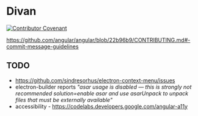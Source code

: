 # Divan

[![Contributor Covenant](https://img.shields.io/badge/Contributor%20Covenant-2.0-4baaaa.svg)](code_of_conduct.md)

<https://github.com/angular/angular/blob/22b96b9/CONTRIBUTING.md#-commit-message-guidelines>

## TODO

* <https://github.com/sindresorhus/electron-context-menu/issues>
* electron-builder reports _"asar usage is disabled — this is strongly not recommended  solution=enable asar and use asarUnpack to unpack files that must be externally available"_
* accessibility - <https://codelabs.developers.google.com/angular-a11y>
